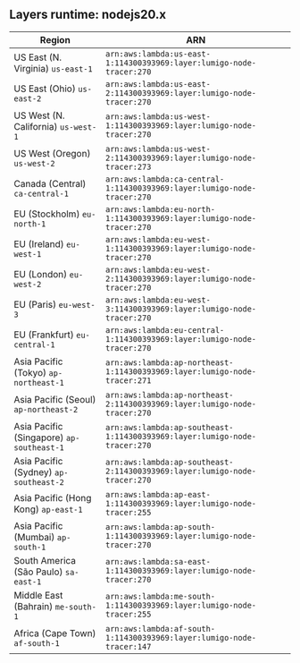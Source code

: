 Layers runtime: nodejs20.x
----
| Region | ARN |
| --- | --- |
|US East (N. Virginia)  `us-east-1`|`arn:aws:lambda:us-east-1:114300393969:layer:lumigo-node-tracer:270`|
|US East (Ohio)  `us-east-2`|`arn:aws:lambda:us-east-2:114300393969:layer:lumigo-node-tracer:270`|
|US West (N. California)  `us-west-1`|`arn:aws:lambda:us-west-1:114300393969:layer:lumigo-node-tracer:270`|
|US West (Oregon)  `us-west-2`|`arn:aws:lambda:us-west-2:114300393969:layer:lumigo-node-tracer:273`|
|Canada (Central)  `ca-central-1`|`arn:aws:lambda:ca-central-1:114300393969:layer:lumigo-node-tracer:270`|
|EU (Stockholm)  `eu-north-1`|`arn:aws:lambda:eu-north-1:114300393969:layer:lumigo-node-tracer:270`|
|EU (Ireland)  `eu-west-1`|`arn:aws:lambda:eu-west-1:114300393969:layer:lumigo-node-tracer:270`|
|EU (London)  `eu-west-2`|`arn:aws:lambda:eu-west-2:114300393969:layer:lumigo-node-tracer:270`|
|EU (Paris)  `eu-west-3`|`arn:aws:lambda:eu-west-3:114300393969:layer:lumigo-node-tracer:270`|
|EU (Frankfurt)  `eu-central-1`|`arn:aws:lambda:eu-central-1:114300393969:layer:lumigo-node-tracer:270`|
|Asia Pacific (Tokyo)  `ap-northeast-1`|`arn:aws:lambda:ap-northeast-1:114300393969:layer:lumigo-node-tracer:271`|
|Asia Pacific (Seoul)  `ap-northeast-2`|`arn:aws:lambda:ap-northeast-2:114300393969:layer:lumigo-node-tracer:270`|
|Asia Pacific (Singapore)  `ap-southeast-1`|`arn:aws:lambda:ap-southeast-1:114300393969:layer:lumigo-node-tracer:270`|
|Asia Pacific (Sydney)  `ap-southeast-2`|`arn:aws:lambda:ap-southeast-2:114300393969:layer:lumigo-node-tracer:270`|
|Asia Pacific (Hong Kong)  `ap-east-1`|`arn:aws:lambda:ap-east-1:114300393969:layer:lumigo-node-tracer:255`|
|Asia Pacific (Mumbai)  `ap-south-1`|`arn:aws:lambda:ap-south-1:114300393969:layer:lumigo-node-tracer:270`|
|South America (São Paulo)  `sa-east-1`|`arn:aws:lambda:sa-east-1:114300393969:layer:lumigo-node-tracer:270`|
|Middle East (Bahrain)  `me-south-1`|`arn:aws:lambda:me-south-1:114300393969:layer:lumigo-node-tracer:255`|
|Africa (Cape Town)  `af-south-1`|`arn:aws:lambda:af-south-1:114300393969:layer:lumigo-node-tracer:147`|
